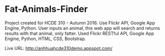 # Fat-Animals-Finder
Project created for HCDE 310 - Autumn 2016. Use Flickr API, Google App Engine, Python. User inputs an animal, this web app will search and returns results with that animal, only fatter.
Used Flickr RESTful API, Google App Engine, Python, HTML, CSS, Bootstrap.

Live URL: http://anhhuahcde310demo.appspot.com/
